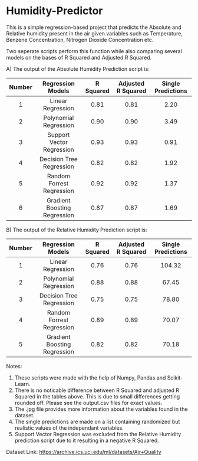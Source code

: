 # Humidity-Predictor

This is a simple regression-based project that predicts the Absolute and Relative humidity present in the air given variables such as Temperature, Benzene Concentration, Nitrogen Dioxide Concentration etc.

Two seperate scripts perform this function while also comparing several models on the bases of R Squared and Adjusted R Squared.

A) The output of the Absolute Humidity Prediction script is:

|Number|       Regression Models       |R Squared  |Adjusted R Squared| Single Predictions |
|:----:|:-----------------------------:|:---------:|:----------------:|:------------------:|
|  1   |        Linear Regression      |   0.81    |       0.81       |        2.20        |
|  2   |     Polynomial Regression     |   0.90    |       0.90       |        3.49        |
|  3   |   Support Vector Regression   |   0.93    |       0.93       |        0.91        |  
|  4   |   Decision Tree Regression    |   0.82    |       0.82       |        1.92        |
|  5   |   Random Forrest Regression   |   0.92    |       0.92       |        1.37        |
|  6   | Gradient Boosting Regression  |   0.87    |       0.87       |        1.69        |


B) The output of the Relative Humidity Prediction script is:

|Number|       Regression Models       |R Squared  |Adjusted R Squared| Single Predictions |
|:----:|:-----------------------------:|:---------:|:----------------:|:------------------:|
|  1   |        Linear Regression      |   0.76    |       0.76       |      104.32        |
|  2   |     Polynomial Regression     |   0.88    |       0.88       |       67.45        |
|  3   |   Decision Tree Regression    |   0.75    |       0.75       |       78.80        |
|  4   |   Random Forrest Regression   |   0.89    |       0.89       |       70.07        |
|  5   | Gradient Boosting Regression  |   0.82    |       0.82       |       70.18        |

Notes:

1) These scripts were made with the help of Numpy, Pandas and Scikit-Learn. 
2) There is no noticable difference between R Squared and adjusted R Squared in the tables above. This is due to small differences getting rounded off. Please see the output.csv files for exact values.
3) The .jpg file provides more information about the variables found in the dataset.
4) The single predictions are made on a list containing randomized but realistic values of the independant variables.
5) Support Vector Regression was excluded from the Relative Humidity prediction script due to it resulting in a negative R Squared.

Dataset Link: https://archive.ics.uci.edu/ml/datasets/Air+Quality
